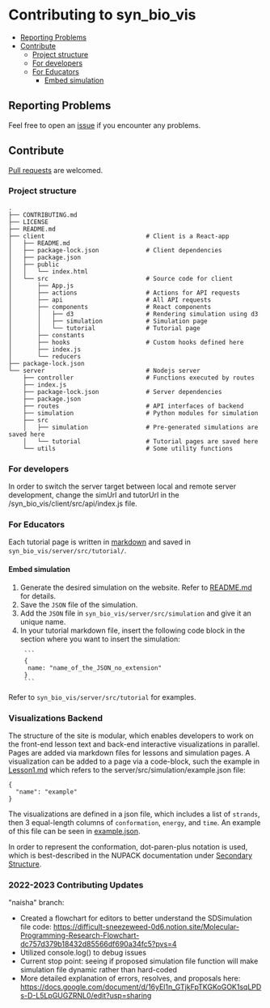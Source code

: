 # Contributing to syn_bio_vis


<!-- vim-markdown-toc GFM -->

- [Reporting Problems](#reporting-problems)
- [Contribute](#contribute)
  - [Project structure](#project-structure)
  - [For developers](#for-developers)
  - [For Educators](#for-educators)
    - [Embed simulation](#embed-simulation)

<!-- /TOC -->


## Reporting Problems

Feel free to open an [issue](https://docs.github.com/en/issues/tracking-your-work-with-issues/creating-an-issue)
if you encounter any problems.


## Contribute

[Pull requests](https://docs.github.com/en/pull-requests/collaborating-with-pull-requests/proposing-changes-to-your-work-with-pull-requests/creating-a-pull-request)
are welcomed.

### Project structure
```
.
├── CONTRIBUTING.md
├── LICENSE
├── README.md
├── client                            # Client is a React-app
│   ├── README.md
│   ├── package-lock.json             # Client dependencies
│   ├── package.json
│   ├── public
│   │   └── index.html
│   └── src                           # Source code for client
│       ├── App.js
│       ├── actions                   # Actions for API requests
│       ├── api                       # All API requests
│       ├── components                # React components
│       │   ├── d3                    # Rendering simulation using d3
│       │   ├── simulation            # Simulation page
│       │   └── tutorial              # Tutorial page
│       ├── constants
│       ├── hooks                     # Custom hooks defined here
│       ├── index.js
│       └── reducers
├── package-lock.json
└── server                            # Nodejs server
    ├── controller                    # Functions executed by routes
    ├── index.js
    ├── package-lock.json             # Server dependencies
    ├── package.json
    ├── routes                        # API interfaces of backend
    ├── simulation                    # Python modules for simulation
    ├── src
    │   ├── simulation                # Pre-generated simulations are saved here
    │   └── tutorial                  # Tutorial pages are saved here
    └── utils                         # Some utility functions
```

### For developers

In order to switch the server target between local and remote server development, change the simUrl and tutorUrl in the /syn_bio_vis/client/src/api/index.js file.

### For Educators

Each tutorial page is written
in [markdown](https://github.github.com/gfm/)
and saved in `syn_bio_vis/server/src/tutorial/`.

#### Embed simulation

1. Generate the desired simulation
    on the website.
    Refer to [README.md](https://github.com/FeiyouG/syn_bio_vis/blob/main/README.md)
    for details.
2. Save the `JSON` file of the simulation.
3. Add the `JSON` file in `syn_bio_vis/server/src/simulation`
    and give it an unique name.
4. In your tutorial markdown file,
    insert the following code block
    in the section where you want to
    insert the simulation:
      ```code
       ```
       {
        name: "name_of_the_JSON_no_extension"
       }
       ```
      ```

Refer to `syn_bio_vis/server/src/tutorial`
for examples.

### Visualizations Backend

The structure of the site is modular, which enables developers to work on the front-end lesson text and back-end interactive visualizations in parallel. Pages are added via markdown files for lessons and simulation pages.  A visualization can be added to a page via a code-block, such the example in [Lesson1.md](https://raw.githubusercontent.com/uwmisl/syn_bio_vis/main/server/src/tutorial/Lesson1.md) which refers to the server/src/simulation/example.json file: 
```SDSimulation
{
  "name": "example"
}
```

The visualizations are defined in a json file, which includes a list of ```strands```, then 3 equal-length columns of ```conformation```, ```energy```, and ```time```.  An example of this file can be seen in [example.json](https://github.com/uwmisl/syn_bio_vis/blob/main/server/src/simulation/example.json).

In order to represent the conformation, dot-paren-plus notation is used, which is best-described in the NUPACK documentation under [Secondary Structure](https://docs.nupack.org/definitions/#:~:text=following%20three%20sections.-,Dot%2Dparens%2Dplus%20notation,3%2C%20and%204%20are%20unpaired.).

### 2022-2023 Contributing Updates

"naisha" branch:
- Created a flowchart for editors to better understand the SDSimulation file code: https://difficult-sneezeweed-0d6.notion.site/Molecular-Programming-Research-Flowchart-dc757d379b18432d85566df690a34fc5?pvs=4
- Utilized console.log() to debug issues
- Current stop point: seeing if proposed simulation file function will make simulation file dynamic rather than hard-coded
- More detailed explanation of errors, resolves, and proposals here: https://docs.google.com/document/d/16yEl1n_GTjkFpTKGKoGOK1sqLPDs-D-L5LpGUGZRNL0/edit?usp=sharing








